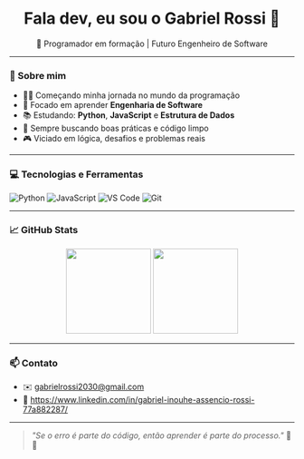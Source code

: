 <!-- README estilizado pro perfil GitHub -->

<h1 align="center">Fala dev, eu sou o Gabriel Rossi 👾</h1>

<p align="center">
  🚀 Programador em formação | Futuro Engenheiro de Software
</p>

---

### 🧠 Sobre mim

- 👨‍💻 Começando minha jornada no mundo da programação
- 🎯 Focado em aprender **Engenharia de Software**
- 📚 Estudando: **Python**, **JavaScript** e **Estrutura de Dados**
- 🌱 Sempre buscando boas práticas e código limpo
- 🎮 Viciado em lógica, desafios e problemas reais

---

### 💻 Tecnologias e Ferramentas

![Python](https://img.shields.io/badge/Python-3776AB?style=for-the-badge&logo=python&logoColor=white)
![JavaScript](https://img.shields.io/badge/JavaScript-F7DF1E?style=for-the-badge&logo=javascript&logoColor=black)
![VS Code](https://img.shields.io/badge/VS%20Code-007ACC?style=for-the-badge&logo=visual-studio-code&logoColor=white)
![Git](https://img.shields.io/badge/Git-F05032?style=for-the-badge&logo=git&logoColor=white)

---

### 📈 GitHub Stats

<p align="center">
  <img height="150em" src="https://github-readme-stats.vercel.app/api?username=gabrielrossii&show_icons=true&theme=radical"/>
  <img height="150em" src="https://github-readme-stats.vercel.app/api/top-langs/?username=gabrielrossii&layout=compact&theme=radical"/>
</p>

---

### 📫 Contato

- ✉️ gabrielrossi2030@gmail.com
- 💼 https://www.linkedin.com/in/gabriel-inouhe-assencio-rossi-77a882287/

---

> _"Se o erro é parte do código, então aprender é parte do processo."_ 🧠🔥  
